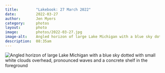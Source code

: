 ```yaml
---
title:        "Lakebook: 27 March 2022"
date:         2022-03-27
author:       Jen Myers
category:     photos
layout:       photo
image:        photos/2022-03-27.jpg
image-alt:    Angled horizon of large Lake Michigan with a blue sky dotted with small white clouds overhead, pronounced waves and a concrete shelf in the foreground
description:  08:35am
---
```


<div><img alt="Angled horizon of large Lake Michigan with a blue sky dotted with small white clouds overhead, pronounced waves and a concrete shelf in the foreground" src="{{ site.baseurl }}/images/photos/2022-03-27.jpg" /></div>
